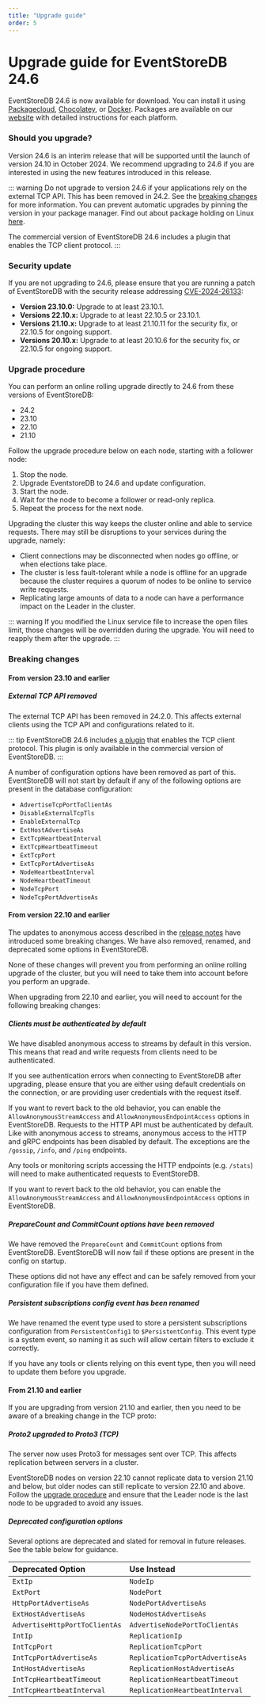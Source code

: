 ```yaml
---
title: "Upgrade guide"
order: 5
---
```


# Upgrade guide for EventStoreDB 24.6

EventStoreDB 24.6 is now available for download. You can install it using [Packagecloud](https://packagecloud.io/EventStore/EventStore-OSS), [Chocolatey](https://chocolatey.org/packages/eventstore-oss), or [Docker](https://hub.docker.com/r/eventstore/eventstore/tags?page=1&name=24.6).  Packages are available on our [website](https://www.eventstore.com/downloads) with detailed instructions for each platform.

### Should you upgrade?

Version 24.6 is an interim release that will be supported until the launch of version 24.10 in October 2024.
We recommend upgrading to 24.6 if you are interested in using the new features introduced in this release.

::: warning
Do not upgrade to version 24.6 if your applications rely on the external TCP API. This has been removed in 24.2. See the [breaking changes](#external-tcp-api-removed) for more information. You can prevent automatic upgrades by pinning the version in your package manager. Find out about package holding on Linux [here](https://askubuntu.com/questions/18654/how-to-prevent-updating-of-a-specific-package).

The commercial version of EventStoreDB 24.6 includes a plugin that enables the TCP client protocol. 
:::

### Security update

If you are not upgrading to 24.6, please ensure that you are running a patch of EventStoreDB with the security release addressing [CVE-2024-26133](https://www.eventstore.com/blog/eventstoredb-security-release-23.10-22.10-21.10-and-20.10-for-cve-2024-26133):

- **Version 23.10.0:** Upgrade to at least 23.10.1.
- **Versions 22.10.x:** Upgrade to at least 22.10.5 or 23.10.1.
- **Versions 21.10.x:** Upgrade to at least 21.10.11 for the security fix, or 22.10.5 for ongoing support.
- **Versions 20.10.x:** Upgrade to at least 20.10.6 for the security fix, or 22.10.5 for ongoing support.

### Upgrade procedure

You can perform an online rolling upgrade directly to 24.6 from these versions of EventStoreDB:
- 24.2
- 23.10
- 22.10
- 21.10

Follow the upgrade procedure below on each node, starting with a follower node:

1. Stop the node.
2. Upgrade EventstoreDB to 24.6 and update configuration.
3. Start the node.
4. Wait for the node to become a follower or read-only replica.
5. Repeat the process for the next node.

Upgrading the cluster this way keeps the cluster online and able to service requests. There may still be disruptions to your services during the upgrade, namely:
- Client connections may be disconnected when nodes go offline, or when elections take place.
- The cluster is less fault-tolerant while a node is offline for an upgrade because the cluster requires a quorum of nodes to be online to service write requests.
- Replicating large amounts of data to a node can have a performance impact on the Leader in the cluster.

::: warning
If you modified the Linux service file to increase the open files limit, those changes will be overridden during the upgrade. You will need to reapply them after the upgrade.
:::

### Breaking changes

#### From version 23.10 and earlier

##### External TCP API removed

The external TCP API has been removed in 24.2.0. This affects external clients using the TCP API and configurations related to it.

::: tip
EventStoreDB 24.6 includes [a plugin](../configuration/networking.md#external-tcp) that enables the TCP client protocol. This plugin is only available in the commercial version of EventStoreDB.
:::

A number of configuration options have been removed as part of this. EventStoreDB will not start by default if any of the following options are present in the database configuration:

- `AdvertiseTcpPortToClientAs`
- `DisableExternalTcpTls`
- `EnableExternalTcp`
- `ExtHostAdvertiseAs`
- `ExtTcpHeartbeatInterval`
- `ExtTcpHeartbeatTimeout`
- `ExtTcpPort`
- `ExtTcpPortAdvertiseAs`
- `NodeHeartbeatInterval`
- `NodeHeartbeatTimeout`
- `NodeTcpPort`
- `NodeTcpPortAdvertiseAs`

#### From version 22.10 and earlier

The updates to anonymous access described in the [release notes](https://www.eventstore.com/blog/23.10.0-release-notes) have introduced some breaking changes. We have also removed, renamed, and deprecated some options in EventStoreDB.

None of these changes will prevent you from performing an online rolling upgrade of the cluster, but you will need to take them into account before you perform an upgrade.

When upgrading from 22.10 and earlier, you will need to account for the following breaking changes:

##### Clients must be authenticated by default

We have disabled anonymous access to streams by default in this version. This means that read and write requests from clients need to be authenticated.

If you see authentication errors when connecting to EventStoreDB after upgrading, please ensure that you are either using default credentials on the connection, or are providing user credentials with the request itself.

If you want to revert back to the old behavior, you can enable the `AllowAnonymousStreamAccess` and `AllowAnonymousEndpointAccess` options in EventStoreDB.
Requests to the HTTP API must be authenticated by default.
Like with anonymous access to streams, anonymous access to the HTTP and gRPC endpoints has been disabled by default. The exceptions are the `/gossip`, `/info`, and `/ping` endpoints.

Any tools or monitoring scripts accessing the HTTP endpoints (e.g. `/stats`) will need to make authenticated requests to EventStoreDB.

If you want to revert back to the old behavior, you can enable the `AllowAnonymousStreamAccess` and `AllowAnonymousEndpointAccess` options in EventStoreDB.

##### PrepareCount and CommitCount options have been removed

We have removed the `PrepareCount` and `CommitCount` options from EventStoreDB. EventStoreDB will now fail if these options are present in the config on startup.

These options did not have any effect and can be safely removed from your configuration file if you have them defined.

##### Persistent subscriptions config event has been renamed

We have renamed the event type used to store a persistent subscriptions configuration from `PersistentConfig1` to `$PersistentConfig`. This event type is a system event, so naming it as such will allow certain filters to exclude it correctly.

If you have any tools or clients relying on this event type, then you will need to update them before you upgrade.

#### From 21.10 and earlier

If you are upgrading from version 21.10 and earlier, then you need to be aware of a breaking change in the TCP proto:

##### Proto2 upgraded to Proto3 (TCP)

The server now uses Proto3 for messages sent over TCP. This affects replication between servers in a cluster.

EventStoreDB nodes on version 22.10 cannot replicate data to version 21.10 and below, but older nodes can still replicate to version 22.10 and above.
Follow the [upgrade procedure](#upgrade-procedure) and ensure that the Leader node is the last node to be upgraded to avoid any issues.

##### Deprecated configuration options

Several options are deprecated and slated for removal in future releases. See the table below for guidance.

| Deprecated Option             | Use Instead                     |
|:------------------------------|:--------------------------------|
| `ExtIp`                       | `NodeIp`                        |
| `ExtPort`                     | `NodePort`                      |
| `HttpPortAdvertiseAs`         | `NodePortAdvertiseAs`           |
| `ExtHostAdvertiseAs`          | `NodeHostAdvertiseAs`           |
| `AdvertiseHttpPortToClientAs` | `AdvertiseNodePortToClientAs`   |
| `IntIp`                       | `ReplicationIp`                 |
| `IntTcpPort`                  | `ReplicationTcpPort`            |
| `IntTcpPortAdvertiseAs`       | `ReplicationTcpPortAdvertiseAs` |
| `IntHostAdvertiseAs`          | `ReplicationHostAdvertiseAs`    |
| `IntTcpHeartbeatTimeout`      | `ReplicationHeartbeatTimeout`   |
| `IntTcpHeartbeatInterval`     | `ReplicationHeartbeatInterval`  |
